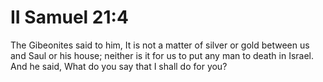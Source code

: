 # II Samuel 21:4

The Gibeonites said to him, It is not a matter of silver or gold between us and Saul or his house; neither is it for us to put any man to death in Israel. And he said, What do you say that I shall do for you?
